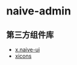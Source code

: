# naive-admin

## 第三方组件库

- [x.naive-ui](https://github.com/fudiwei/x.naive-ui/blob/main/docs/zh-CN/GettingStarted.md)
- [xicons](https://xicons.org/#/zh-CN)
